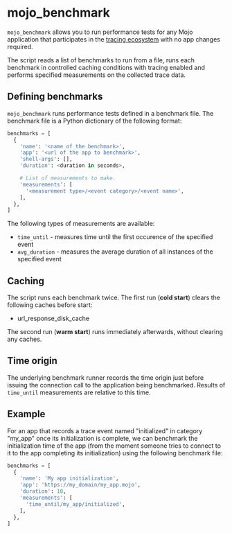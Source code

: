 # mojo_benchmark

`mojo_benchmark` allows you to run performance tests for any Mojo application
that participates in the [tracing
ecosystem](https://github.com/domokit/mojo/blob/master/mojo/services/tracing/public/interfaces/tracing.mojom)
with no app changes required.

The script reads a list of benchmarks to run from a file, runs each benchmark in
controlled caching conditions with tracing enabled and performs specified
measurements on the collected trace data.

## Defining benchmarks

`mojo_benchmark` runs performance tests defined in a benchmark file. The
benchmark file is a Python dictionary of the following format:

```python
benchmarks = [
  {
    'name': '<name of the benchmark>',
    'app': '<url of the app to benchmark>',
    'shell-args': [],
    'duration': <duration in seconds>,

    # List of measurements to make.
    'measurements': [
      '<measurement type>/<event category>/<event name>',
    ],
  },
]
```

The following types of measurements are available:

 - `time_until` - measures time until the first occurence of the specified event
 - `avg_duration` - measures the average duration of all instances of the 
    specified event

## Caching

The script runs each benchmark twice. The first run (**cold start**) clears the
following caches before start:

 - url_response_disk_cache

The second run (**warm start**) runs immediately afterwards, without clearing
any caches.

## Time origin

The underlying benchmark runner records the time origin just before issuing the
connection call to the application being benchmarked. Results of `time_until`
measurements are relative to this time.

## Example

For an app that records a trace event named "initialized" in category "my_app"
once its initialization is complete, we can benchmark the initialization time of
the app (from the moment someone tries to connect to it to the app completing
its initialization) using the following benchmark file:

```python
benchmarks = [
  {
    'name': 'My app initialization',
    'app': 'https://my_domain/my_app.mojo',
    'duration': 10,
    'measurements': [
      'time_until/my_app/initialized',
    ],
  },
]
```

